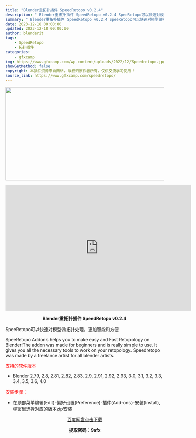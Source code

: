```yaml
---
title: "Blender重拓扑插件 SpeedRetopo v0.2.4"
description: "﻿ Blender重拓扑插件 SpeedRetopo v0.2.4 SpeeRetopo可以快速对模型做拓扑处理，更加智能和方便 SpeeRetopo Addon’s helps you ..."
summary: "﻿ Blender重拓扑插件 SpeedRetopo v0.2.4 SpeeRetopo可以快速对模型做拓扑处理，更加智能和方便 SpeeRetopo Addon’s helps you ..."
date: 2023-12-18 00:00:00
updated: 2023-12-18 00:00:00
author: blenderit
tags: 
    - SpeedRetopo
    - 拓扑插件
categories:
    - gfxcamp
img: https://www.gfxcamp.com/wp-content/uploads/2022/12/Speedretopo.jpg
showGetMethod: false
copyright: 本插件资源来自网络，版权归原作者所有，仅供交流学习使用！
source_link: https://www.gfxcamp.com/speedretopo/
---
```

<div><p><img decoding="async" class="aligncenter size-full wp-image-109009" src="https://www.gfxcamp.com/wp-content/uploads/2022/12/Speedretopo.jpg" data-src="https://www.gfxcamp.com/wp-content/uploads/2022/12/Speedretopo.jpg" alt="" width="590" height="295" data-srcset="https://www.gfxcamp.com/wp-content/uploads/2022/12/Speedretopo.jpg 590w, https://www.gfxcamp.com/wp-content/uploads/2022/12/Speedretopo-150x75.jpg 150w" data-sizes="(max-width: 590px) 100vw, 590px"></p><p style="text-align: center;"><iframe loading="lazy" src="https://player.youku.com/embed/XNTkzMDMxNjE2NA==" width="590" height="400" frameborder="0" allowfullscreen="allowfullscreen"><span data-mce-type="bookmark" style="display: inline-block; width: 0px; overflow: hidden; line-height: 0;" class="mce_SELRES_start">﻿</span></iframe></p><p style="text-align: center;"><strong>Blender重拓扑插件 SpeedRetopo v0.2.4</strong></p><p>SpeeRetopo可以快速对模型做拓扑处理，更加智能和方便</p><p>SpeeRetopo Addon’s helps you to make easy and Fast Retopology on Blender!The addon was made for beginners and is really simple to use. It gives you all the necessary tools to work on your retopology. Speedretopo was made by a freelance artist for all blender artists.</p><p><span style="color: #ff0000;">支持的软件版本</span></p><ul>
<li>Blender 2.79, 2.8, 2.81, 2.82, 2.83, 2.9, 2.91, 2.92, 2.93, 3.0, 3.1, 3.2, 3.3, 3.4, 3.5, 3.6, 4.0</li>
</ul><p><span style="color: #ff0000;">安装步骤：</span></p><ul>
<li>在顶部菜单编辑(Edit)-偏好设置(Preference)-插件(Add-ons)-安装(Install),弹窗里选择对应的版本zip安装</li>
</ul><p style="text-align: center;"><a class="maxbutton-3 maxbutton maxbutton-baidu" target="_blank" rel="noopener" href="https://pan.baidu.com/s/17l2XvxbsR8nK4MvKBjafKQ?pwd=9afx"><span class="mb-text">百度网盘点击下载</span></a></p><p style="text-align: center;"><strong>提取密码：9afx</strong></p></div>